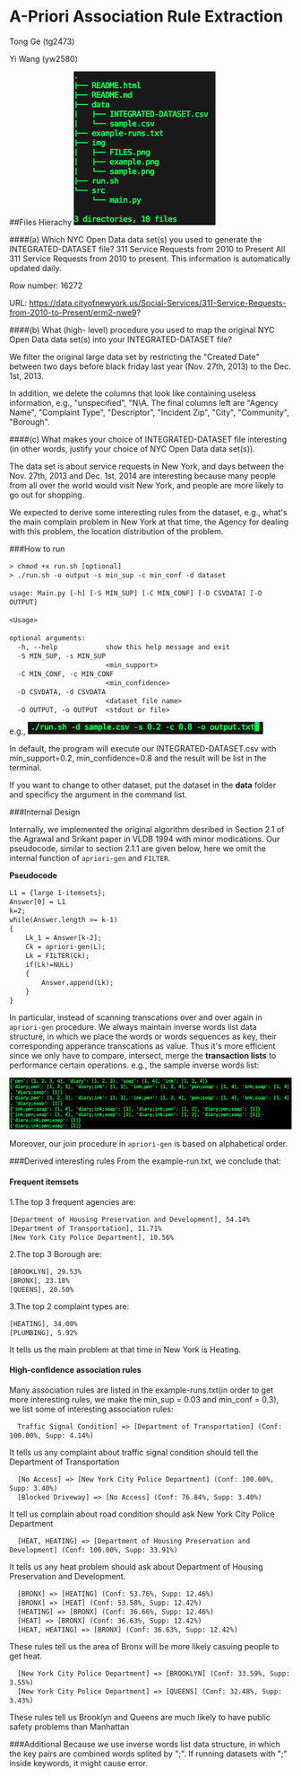 A-Priori Association Rule Extraction
=====================

Tong Ge (tg2473)

Yi Wang (yw2580)

##Files Hierachy
![Files](img/FILES.png)


####(a) Which NYC Open Data data set(s) you used to generate the INTEGRATED-DATASET file?
311 Service Requests from 2010 to Present
All 311 Service Requests from 2010 to present. This information is automatically updated daily.

Row number: 16272

URL:
https://data.cityofnewyork.us/Social-Services/311-Service-Requests-from-2010-to-Present/erm2-nwe9?

####(b) What (high- level) procedure you used to map the original NYC Open Data data set(s) into your INTEGRATED-DATASET file?

We filter the original large data set by restricting the "Created Date" between two days before black friday last year (Nov. 27th, 2013) to the Dec. 1st, 2013.

In addition, we delete the columns that look like containing useless information, e.g., "unspecified", "N\A. The final columns left are "Agency Name", "Complaint Type", "Descriptor", "Incident Zip", "City", "Community", "Borough".

####(c) What makes your choice of INTEGRATED-DATASET file interesting (in other words, justify your choice of NYC Open Data data set(s)).

The data set is about service requests in New York, and days between the Nov. 27th, 2013 and Dec. 1st, 2014 are interesting because many people from all over the world would visit New York, and people are more likely to go out for shopping. 

We expected to derive some interesting rules from the dataset, e.g., what's the main complain problem in New York at that time, the Agency for dealing with this problem, the location distribution of the problem.


###How to run

```
> chmod +x run.sh [optional]
> ./run.sh -o output -s min_sup -c min_conf -d dataset 

usage: Main.py [-h] [-S MIN_SUP] [-C MIN_CONF] [-D CSVDATA] [-O OUTPUT]

<Usage> 

optional arguments:
  -h, --help            show this help message and exit
  -S MIN_SUP, -s MIN_SUP
                        <min_support>
  -C MIN_CONF, -c MIN_CONF
                        <min_confidence>
  -D CSVDATA, -d CSVDATA
                        <dataset file name>
  -O OUTPUT, -o OUTPUT  <stdout or file>
```
e.g., 
![example](img/example.png)

In default, the program will execute our INTEGRATED-DATASET.csv with min_support=0.2, min_confidence=0.8 and the result will be list in the terminal.

If you want to change to other dataset, put the dataset in the **data** folder and specificy the argument in the command list.

###Internal Design

Internally, we implemented the original algorithm desribed in Section 2.1 of the Agrawal and Srikant paper in VLDB 1994 with minor modications. Our pseudocode, similar to section 2.1.1 are given below, here we omit the internal function of ```apriori-gen``` and ```FILTER```.

**Pseudocode**
```
L1 = {large 1-itemsets};
Answer[0] = L1
k=2;
while(Answer.length >= k-1)
{
	Lk_1 = Answer[k-2]; 
	Ck = apriori-gen(L);
	Lk = FILTER(Ck);
	if(Lk!=NULL)
	{
		Answer.append(Lk);
	}
}
```
In particular, instead of scanning transcations over and over again in ```apriori-gen``` procedure. We always maintain inverse words list data structure, in which we place the words or words sequences as key, their corresponding apperance transcations as value. Thus it's more efficient since we only have to compare, intersect, merge the **transaction lists** to performance certain operations. e.g., the sample inverse words list:

![sample](img/sample.png)

Moreover, our join procedure in ```apriori-gen``` is based on alphabetical order.

###Derived interesting rules
From the example-run.txt, we conclude that:

#### Frequent itemsets
1.The top 3 frequent agencies are:
```
[Department of Housing Preservation and Development], 54.14%
[Department of Transportation], 11.71%
[New York City Police Department], 10.56%
```
2.The top 3 Borough are:
```
[BROOKLYN], 29.53%
[BRONX], 23.18%
[QUEENS], 20.50%
```
3.The top 2 complaint types are:
```
[HEATING], 34.00%
[PLUMBING], 5.92%
```
It tells us the main problem at that time in New York is Heating.

#### High-confidence association rules
Many association rules are listed in the example-runs.txt(in order to get more interesting rules, we make the min_sup = 0.03 and min_conf = 0.3), we list some of interesting association rules:
```
  Traffic Signal Condition] => [Department of Transportation] (Conf: 100.00%, Supp: 4.14%)
```
It tells us any complaint about traffic signal condition should tell the Department of Transportation
```
  [No Access] => [New York City Police Department] (Conf: 100.00%, Supp: 3.40%)
  [Blocked Driveway] => [No Access] (Conf: 76.84%, Supp: 3.40%)
```
It tell us complain about road condition should ask New York City Police Department
```
  [HEAT, HEATING] => [Department of Housing Preservation and Development] (Conf: 100.00%, Supp: 33.91%)
```
It tells us any heat problem should ask about Department of Housing Preservation and Development. 
```
  [BRONX] => [HEATING] (Conf: 53.76%, Supp: 12.46%)
  [BRONX] => [HEAT] (Conf: 53.58%, Supp: 12.42%)
  [HEATING] => [BRONX] (Conf: 36.66%, Supp: 12.46%)
  [HEAT] => [BRONX] (Conf: 36.63%, Supp: 12.42%)
  [HEAT, HEATING] => [BRONX] (Conf: 36.63%, Supp: 12.42%)
```
These rules tell us the area of Bronx will be more likely casuing people to get heat.
```  
  [New York City Police Department] => [BROOKLYN] (Conf: 33.59%, Supp: 3.55%)
  [New York City Police Department] => [QUEENS] (Conf: 32.48%, Supp: 3.43%)
```
These rules tell us Brooklyn and Queens are much likely to have public safety problems than Manhattan

###Additional 
Because we use inverse words list data structure, in which the key pairs are combined words splited by ";". If running datasets with ";" inside keywords, it might cause error.


